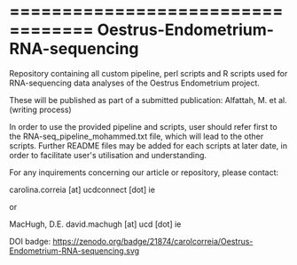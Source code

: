 ==================================
Oestrus-Endometrium-RNA-sequencing
==================================


Repository containing all custom pipeline, perl scripts and R scripts used for RNA-sequencing data analyses of the Oestrus Endometrium project.

These will be published as part of a submitted publication:
Alfattah, M. et al. (writing process)


In order to use the provided pipeline and scripts, user should refer first to the RNA-seq_pipeline_mohammed.txt file, which will lead to the other scripts.
Further README files may be added for each scripts at later date, in order to facilitate user's utilisation and understanding.



For any inquirements concerning our article or repository, please contact:


carolina.correia [at] ucdconnect [dot] ie

or

MacHugh, D.E.
david.machugh [at] ucd [dot] ie


DOI badge: https://zenodo.org/badge/21874/carolcorreia/Oestrus-Endometrium-RNA-sequencing.svg
